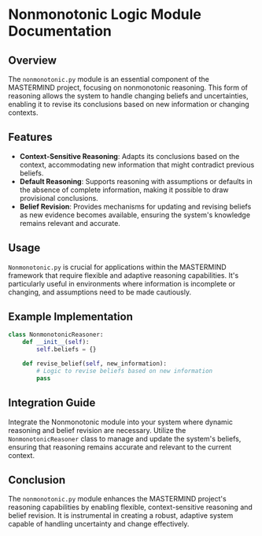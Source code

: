 
# Nonmonotonic Logic Module Documentation

## Overview
The `nonmonotonic.py` module is an essential component of the MASTERMIND project, focusing on nonmonotonic reasoning. This form of reasoning allows the system to handle changing beliefs and uncertainties, enabling it to revise its conclusions based on new information or changing contexts.

## Features
- **Context-Sensitive Reasoning**: Adapts its conclusions based on the context, accommodating new information that might contradict previous beliefs.
- **Default Reasoning**: Supports reasoning with assumptions or defaults in the absence of complete information, making it possible to draw provisional conclusions.
- **Belief Revision**: Provides mechanisms for updating and revising beliefs as new evidence becomes available, ensuring the system's knowledge remains relevant and accurate.

## Usage
`Nonmonotonic.py` is crucial for applications within the MASTERMIND framework that require flexible and adaptive reasoning capabilities. It's particularly useful in environments where information is incomplete or changing, and assumptions need to be made cautiously.

## Example Implementation
```python
class NonmonotonicReasoner:
    def __init__(self):
        self.beliefs = {}

    def revise_belief(self, new_information):
        # Logic to revise beliefs based on new information
        pass
```

## Integration Guide
Integrate the Nonmonotonic module into your system where dynamic reasoning and belief revision are necessary. Utilize the `NonmonotonicReasoner` class to manage and update the system's beliefs, ensuring that reasoning remains accurate and relevant to the current context.

## Conclusion
The `nonmonotonic.py` module enhances the MASTERMIND project's reasoning capabilities by enabling flexible, context-sensitive reasoning and belief revision. It is instrumental in creating a robust, adaptive system capable of handling uncertainty and change effectively.
